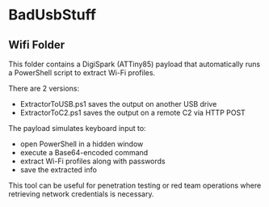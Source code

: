 # BadUsbStuff

## Wifi Folder

This folder contains a DigiSpark (ATTiny85) payload that automatically runs a PowerShell script to extract Wi-Fi profiles.


There are 2 versions:
- ExtractorToUSB.ps1 saves the output on another USB drive 
- ExtractorToC2.ps1 saves the output on a remote C2 via HTTP POST 


The payload simulates keyboard input to:
- open PowerShell in a hidden window
- execute a Base64-encoded command
- extract Wi-Fi profiles along with passwords
- save the extracted info


This tool can be useful for penetration testing or red team operations where retrieving network credentials is necessary.

